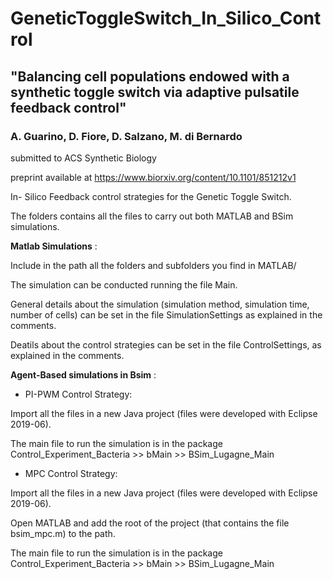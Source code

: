 # GeneticToggleSwitch_In_Silico_Control

## "Balancing cell populations endowed with a synthetic toggle switch via adaptive pulsatile feedback control"

### A. Guarino, D. Fiore, D. Salzano, M. di Bernardo

submitted to ACS Synthetic Biology

preprint available at https://www.biorxiv.org/content/10.1101/851212v1

In- Silico Feedback control strategies for the Genetic Toggle Switch.

The folders contains all the files to carry out both MATLAB and BSim simulations.


**Matlab Simulations** :

Include in the path all the folders and subfolders you find in MATLAB/

The simulation can be conducted running the file Main.

General details about the simulation (simulation method, simulation time, number of cells) can be set in the file SimulationSettings as 
explained in the comments.

Deatils about the control strategies can be set in the file ControlSettings, as explained in the comments.


**Agent-Based simulations in Bsim** :

* PI-PWM Control Strategy:

Import all the files in a new Java project (files were developed with Eclipse 2019-06).

The main file to run the simulation is in the package Control_Experiment_Bacteria >> bMain >> BSim_Lugagne_Main


* MPC Control Strategy:

Import all the files in a new Java project (files were developed with Eclipse 2019-06).

Open MATLAB and add the root of the project (that contains the file bsim_mpc.m) to the path.

The main file to run the simulation is in the package Control_Experiment_Bacteria >> bMain >> BSim_Lugagne_Main
